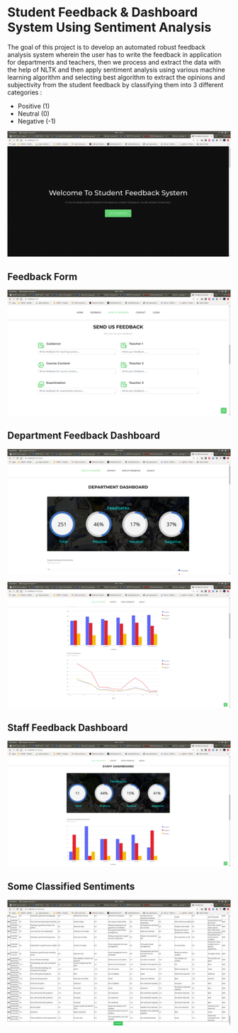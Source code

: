 # Student Feedback & Dashboard System Using Sentiment Analysis #

The goal of this project is to develop an automated robust feedback analysis system wherein the user has to write the feedback in application for departments and teachers, then we process and extract the data with the help of NLTK and then apply sentiment analysis using various machine learning algorithm and selecting best algorithm to extract the opinions and subjectivity from the student feedback by classifying them into 3 different categories :

- Positive (1)
- Neutral (0)
- Negative (-1)

![](static/StudentScrn1.png)

## Feedback Form ##
![](static/StudentScrn2.png)

## Department Feedback Dashboard ##
![](static/StudentScrn3.png)

![](static/StudentScrn4.png)

## Staff Feedback Dashboard ##
![](static/StudentScrn15.png)

## Some Classified Sentiments ##
![](static/StudentScrn16.png)
